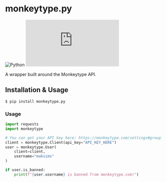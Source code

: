# monkeytype.py

![Python](https://img.shields.io/badge/3.10+-Python-blue) 
![GitHub License](https://img.shields.io/github/license/m2ksims/monkeytype.py)

A wrapper built around the Monkeytype API.

## Installation & Usage

```
$ pip install monkeytype.py
```
### Usage

```py
import requests
import monkeytype

# You can get your API key here: https://monkeytype.com/settings#group_dangerZone
client = monkeytype.Client(api_key="API_KEY_HERE")
user = monkeytype.User(
    client=client,
    username="maksims"
)

if user.is_banned:
    print(f"{user.username} is banned from monkeytype.com!")
```